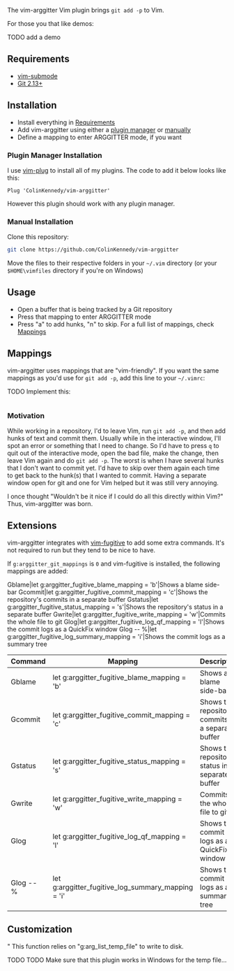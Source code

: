 The vim-arggitter Vim plugin brings `git add -p` to Vim.

For those you that like demos:

TODO add a demo


## Requirements
- [vim-submode](https://www.github.com/ColinKennedy/vim-submode)
- [Git 2.13+](https://github.com/git/git)


## Installation
- Install everything in [Requirements](#Requirements)
- Add vim-arggitter using either a [plugin manager](#Plugin-Manager-Installation)
  or [manually](#Manual-Installation)
- Define a mapping to enter ARGGITTER mode, if you want


### Plugin Manager Installation
I use [vim-plug](https://github.com/junegunn/vim-plug) to install
all of my plugins. The code to add it below looks like this:

```vim
Plug 'ColinKennedy/vim-arggitter'
```

However this plugin should work with any plugin manager.


### Manual Installation
Clone this repository:

```bash
git clone https://github.com/ColinKennedy/vim-arggitter
```

Move the files to their respective folders in your `~/.vim` directory
(or your `$HOME\vimfiles` directory if you're on Windows)


## Usage
- Open a buffer that is being tracked by a Git repository
- Press that mapping to enter ARGGITTER mode
- Press "a" to add hunks, "n" to skip. For a full list of mappings,
  check [Mappings](#Mappings)


## Mappings
vim-arggitter uses mappings that are "vim-friendly". If you want the same mappings
as you'd use for `git add -p`, add this line to your `~/.vimrc`:

TODO Implement this:

```vim
```

### Motivation
While working in a repository, I'd to leave Vim, run `git add -p`, and then
add hunks of text and commit them. Usually while in the interactive window,
I'll spot an error or something that I need to change. So I'd have to press `q`
to quit out of the interactive mode, open the bad file, make the change, then
leave Vim again and do `git add -p`. The worst is when I have several hunks
that I don't want to commit yet. I'd have to skip over them again each time to
get back to the hunk(s) that I wanted to commit. Having a separate window open
for git and one for Vim helped but it was still very annoying.

I once thought "Wouldn't be it nice if I could do all this directly within Vim?"
Thus, vim-arggitter was born.


## Extensions
vim-arggitter integrates with [vim-fugitive](https://www.github.com/tpope/vim-fugitive)
to add some extra commands. It's not required to run but they tend to be nice
to have.

If `g:arggitter_git_mappings` is `0` and vim-fugitive is installed, the
following mappings are added:

Gblame|let g:arggitter_fugitive_blame_mapping = 'b'|Shows a blame side-bar
Gcommit|let g:arggitter_fugitive_commit_mapping = 'c'|Shows the repository's commits in a separate buffer
Gstatus|let g:arggitter_fugitive_status_mapping = 's'|Shows the repository's status in a separate buffer
Gwrite|let g:arggitter_fugitive_write_mapping = 'w'|Commits the whole file to git
Glog|let g:arggitter_fugitive_log_qf_mapping = 'l'|Shows the commit logs as a QuickFix window
Glog -- %|let g:arggitter_fugitive_log_summary_mapping = 'i'|Shows the commit logs as a summary tree


|  Command  |                      Mapping                       |                     Description                     |
|-----------|----------------------------------------------------|-----------------------------------------------------|
| Gblame    | let g:arggitter_fugitive_blame_mapping = 'b'       | Shows a blame side-bar                              |
| Gcommit   | let g:arggitter_fugitive_commit_mapping = 'c'      | Shows the repository's commits in a separate buffer |
| Gstatus   | let g:arggitter_fugitive_status_mapping = 's'      | Shows the repository's status in a separate buffer  |
| Gwrite    | let g:arggitter_fugitive_write_mapping = 'w'       | Commits the whole file to git                       |
| Glog      | let g:arggitter_fugitive_log_qf_mapping = 'l'      | Shows the commit logs as a QuickFix window          |
| Glog -- % | let g:arggitter_fugitive_log_summary_mapping = 'i' | Shows the commit logs as a summary tree             |



## Customization
"     This function relies on "g:arg_list_temp_file" to write to disk.


TODO
TODO Make sure that this plugin works in Windows for the temp file...
